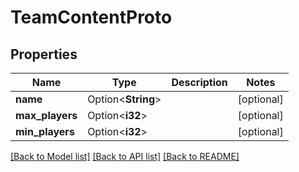 # TeamContentProto

## Properties

Name | Type | Description | Notes
------------ | ------------- | ------------- | -------------
**name** | Option<**String**> |  | [optional]
**max_players** | Option<**i32**> |  | [optional]
**min_players** | Option<**i32**> |  | [optional]

[[Back to Model list]](../README.md#documentation-for-models) [[Back to API list]](../README.md#documentation-for-api-endpoints) [[Back to README]](../README.md)


